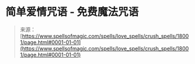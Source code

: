 <!--yml

类别: 未分类

时间: 2024-06-12 18:59:22

-->

# 简单爱情咒语 - 免费魔法咒语

> 来源：[https://www.spellsofmagic.com/spells/love_spells/crush_spells/18001/page.html#0001-01-01](https://www.spellsofmagic.com/spells/love_spells/crush_spells/18001/page.html#0001-01-01)
